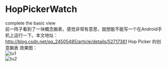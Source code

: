 # HopPickerWatch
complete the basic view  
前一阵子看到了一块概念腕表，感觉非常有意思，就想能不能写一个在Android手机上运行一下。本文地址：http://blog.csdn.net/qq_24505485/article/details/52717381
Hop Picker 的创意腕表
效果图：  
![tu1](http://img.blog.csdn.net/20161001143959614 "1")  
![tu2](http://img.my.csdn.net/uploads/201610/01/1475304723_7128.png "2")

